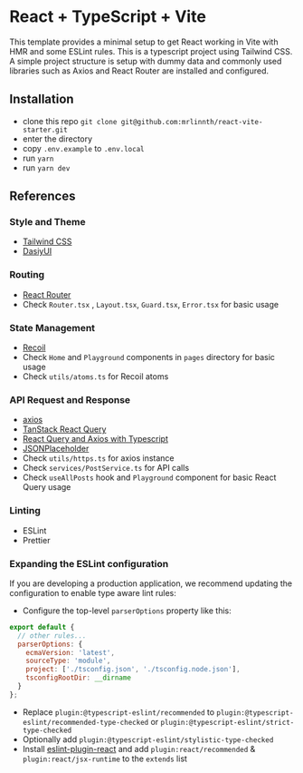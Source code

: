 # React + TypeScript + Vite

This template provides a minimal setup to get React working in Vite with HMR and some ESLint rules. This is a typescript project using Tailwind CSS. A simple project structure is setup with dummy data and commonly used libraries such as Axios and React Router are installed and configured.

## Installation

- clone this repo `git clone git@github.com:mrlinnth/react-vite-starter.git`
- enter the directory
- copy `.env.example` to `.env.local`
- run `yarn`
- run `yarn dev`

## References

### Style and Theme

- [Tailwind CSS](https://tailwindcss.com/docs/installation/using-postcss)
- [DasiyUI](https://daisyui.com/)

### Routing

- [React Router](https://reactrouter.com/en/main)
- Check `Router.tsx` , `Layout.tsx`, `Guard.tsx`, `Error.tsx` for basic usage

### State Management

- [Recoil](https://recoiljs.org/docs/introduction/getting-started)
- Check `Home` and `Playground` components in `pages` directory for basic usage
- Check `utils/atoms.ts` for Recoil atoms

### API Request and Response

- [axios](https://www.freecodecamp.org/news/how-to-use-axios-with-react/)
- [TanStack React Query](https://tanstack.com/query/latest/docs/framework/react/examples/basic)
- [React Query and Axios with Typescript](https://www.bezkoder.com/react-query-axios-typescript/)
- [JSONPlaceholder](https://jsonplaceholder.typicode.com/)
- Check `utils/https.ts` for axios instance
- Check `services/PostService.ts` for API calls
- Check `useAllPosts` hook and `Playground` component for basic React Query usage

### Linting

- ESLint
- Prettier

### Expanding the ESLint configuration

If you are developing a production application, we recommend updating the configuration to enable type aware lint rules:

- Configure the top-level `parserOptions` property like this:

```js
export default {
  // other rules...
  parserOptions: {
    ecmaVersion: 'latest',
    sourceType: 'module',
    project: ['./tsconfig.json', './tsconfig.node.json'],
    tsconfigRootDir: __dirname
  }
};
```

- Replace `plugin:@typescript-eslint/recommended` to `plugin:@typescript-eslint/recommended-type-checked` or `plugin:@typescript-eslint/strict-type-checked`
- Optionally add `plugin:@typescript-eslint/stylistic-type-checked`
- Install [eslint-plugin-react](https://github.com/jsx-eslint/eslint-plugin-react) and add `plugin:react/recommended` & `plugin:react/jsx-runtime` to the `extends` list
